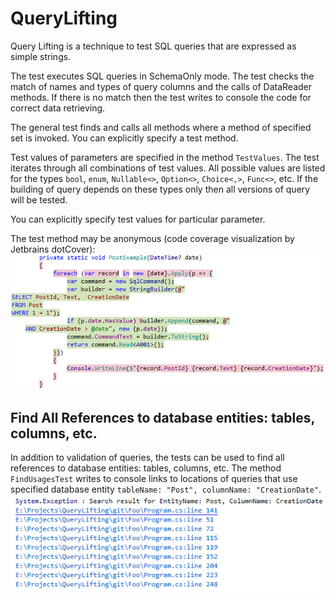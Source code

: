 # QueryLifting
Query Lifting is a technique to test SQL queries that are expressed as simple strings.

The test executes SQL queries in SchemaOnly mode. The test checks the match of names and types of query columns and the calls of DataReader methods. If there is no match then the test writes to console the code for correct data retrieving.

The general test finds and calls all methods where a method of specified set is invoked. You can explicitly specify a test method.

Test values of parameters are specified in the method `TestValues`. The test iterates through all combinations of test values. All possible values are listed for the types `bool`, `enum`, `Nullable<>`, `Option<>`, `Choice<,>`, `Func<>`, etc. If the building of query depends on these types only then all versions of query will be tested.

You can explicitly specify test values for particular parameter.

The test method may be anonymous (code coverage visualization by Jetbrains dotCover):  
![Code coverage](Images/CodeCoverage.png?raw=true "Code coverage")  

## Find All References to database entities: tables, columns, etc.

In addition to validation of queries, the tests can be used to find 
all references to database entities: tables, columns, etc. 
The method `FindUsagesTest` writes to console links to locations of queries that use 
specified database entity `tableName: "Post", columnName: "CreationDate"`.  
![Search result](Images/SearchResult.png?raw=true "Search result")  
